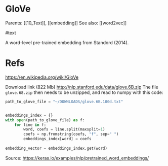 # GloVe

Parents: [[10_Text]], [[embedding]]
See also: [[word2vec]]

#text


A word-level pre-trained embedding from Standord (2014).

# Refs

https://en.wikipedia.org/wiki/GloVe

Download link (822 Mb)
http://nlp.stanford.edu/data/glove.6B.zip
The file `glove.68.zip` then needs to be unzipped, and read to numpy with this code:
```python
path_to_glove_file = "~/DOWNLOADS/glove.6B.100d.txt"


embeddings_index = {}
with open(path_to_glove_file) as f:
    for line in f:
        word, coefs = line.split(maxsplit=1)
        coefs = np.fromstring(coefs, "f", sep=" ")
        embeddings_index[word] = coefs
        
embedding_vector = embeddings_index.get(word)
```
Source: https://keras.io/examples/nlp/pretrained_word_embeddings/